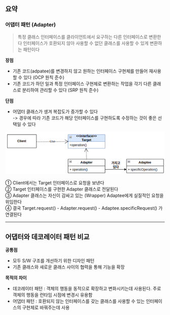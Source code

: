 ## 요약 

### 어댑터 패턴 (Adapter)
> 특정 클래스 인터페이스를 클라이언트에서 요구하는 다른 인터페이스로 변환한다
인터페이스가 호환되지 않아 사용할 수 없던 클래스를 사용할 수 있게 변환하는 패턴이다

**장점**
- 기존 코드(adpatee)를 변경하지 않고 원하는 인터페이스 구현체를 만들어 재사용할 수 있다 (OCP 원칙 준수)
- 기존 코드가 하던 일과 특정 인터페이스 구현체로 변환하는 작업을 각기 다른 클래스로 분리하여 관리할 수 있다 (SRP 원칙 준수)

**단점** <br/>
- 어댑터 클래스가 생겨 복잡도가 증가할 수 있다 <br/>
-> 경우에 따라 기존 코드가 해당 인터페이스를 구현하도록 수정하는 것이 좋은 선택일 수 있다

<img src="https://github.com/ljw1126/user-content/blob/master/head-first-design-pattern/adapter/adapter.png?raw=true"> 

① Client에서는 Target 인터페이스로 요청을 보낸다
<br/>
② Target 인터페이스를 구현한 Adapter 클래스로 전달된다
<br/>
③ Adapter 클래스는 자신이 감싸고 있는 (Wrapper) Adaptee에게 실질적인 요청을 위임한다
<br/>
④ 결국 Target.request() - Adapter.request() - Adaptee.specificRequest() 가 연결된다

---

## 어댑터와 데코레이터 패턴 비교 
**공통점**
- 모두 S/W 구조를 개선하기 위한 디자인 패턴
- 기존 클래스와 새로운 클래스 사이의 협력을 통해 기능을 확장

**목적의 차이**
- 데코레이터 패턴 : 객체의 행동을 동적으로 확장하고 변화시키는데 사용된다. 주로 객체의 행동을 런타임 시점에 변경시 유용함
- 어댑터 패턴 : 호환되지 않는 인터페이스를 갖는 클래스를 사용할 수 있는 인터페이스의 구현체로 바꿔주는데 사용
